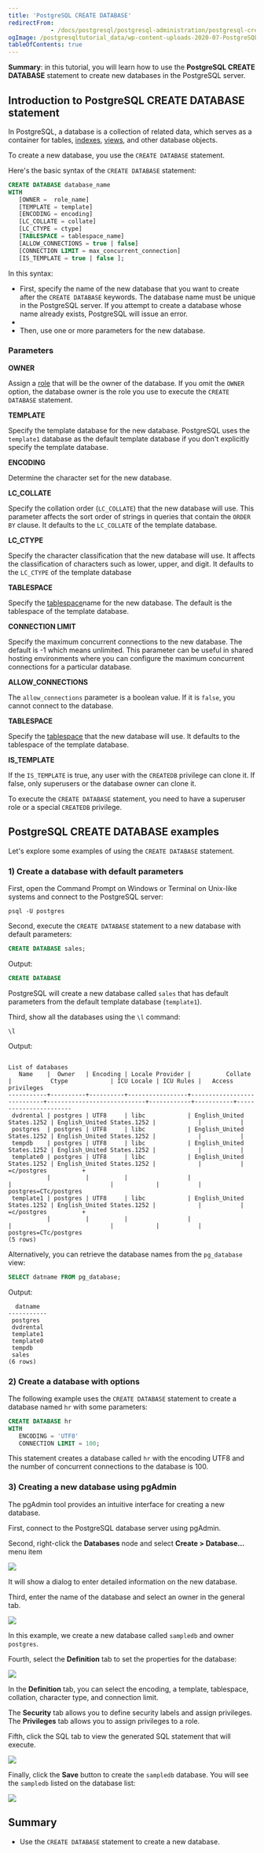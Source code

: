 ```yaml
---
title: 'PostgreSQL CREATE DATABASE'
redirectFrom: 
            - /docs/postgresql/postgresql-administration/postgresql-create-database
ogImage: /postgresqltutorial_data/wp-content-uploads-2020-07-PostgreSQL-Create-Database-pgAdmin-Step-1.png
tableOfContents: true
---
```



**Summary**: in this tutorial, you will learn how to use the **PostgreSQL CREATE DATABASE** statement to create new databases in the PostgreSQL server.

## Introduction to PostgreSQL CREATE DATABASE statement

In PostgreSQL, a database is a collection of related data, which serves as a container for tables, [indexes](/docs/postgresql/postgresql-indexes/postgresql-index-types), [views](/docs/postgresql/postgresql-views), and other database objects.

To create a new database, you use the `CREATE DATABASE` statement.

Here's the basic syntax of the `CREATE DATABASE` statement:

```sql
CREATE DATABASE database_name
WITH
   [OWNER =  role_name]
   [TEMPLATE = template]
   [ENCODING = encoding]
   [LC_COLLATE = collate]
   [LC_CTYPE = ctype]
   [TABLESPACE = tablespace_name]
   [ALLOW_CONNECTIONS = true | false]
   [CONNECTION LIMIT = max_concurrent_connection]
   [IS_TEMPLATE = true | false ];
```

In this syntax:

- First, specify the name of the new database that you want to create after the `CREATE DATABASE` keywords. The database name must be unique in the PostgreSQL server. If you attempt to create a database whose name already exists, PostgreSQL will issue an error.
-
- Then, use one or more parameters for the new database.

### Parameters

**OWNER**

Assign a [role](/docs/postgresql/postgresql-administration/postgresql-roles) that will be the owner of the database. If you omit the `OWNER` option, the database owner is the role you use to execute the `CREATE DATABASE` statement.

**TEMPLATE**

Specify the template database for the new database. PostgreSQL uses the `template1` database as the default template database if you don't explicitly specify the template database.

**ENCODING**

Determine the character set for the new database.

**LC_COLLATE**

Specify the collation order (`LC_COLLATE`) that the new database will use. This parameter affects the sort order of strings in queries that contain the `ORDER BY` clause. It defaults to the `LC_COLLATE` of the template database.

**LC_CTYPE**

Specify the character classification that the new database will use. It affects the classification of characters such as lower, upper, and digit. It defaults to the `LC_CTYPE` of the template database

**TABLESPACE**

Specify the [tablespace](/docs/postgresql/postgresql-administration/postgresql-create-tablespace)name for the new database. The default is the tablespace of the template database.

**CONNECTION LIMIT**

Specify the maximum concurrent connections to the new database. The default is -1 which means unlimited. This parameter can be useful in shared hosting environments where you can configure the maximum concurrent connections for a particular database.

**ALLOW_CONNECTIONS**

The `allow_connections` parameter is a boolean value. If it is `false`, you cannot connect to the database.

**TABLESPACE**

Specify the [tablespace](/docs/postgresql/postgresql-administration/postgresql-create-tablespace) that the new database will use. It defaults to the tablespace of the template database.

**IS_TEMPLATE**

If the `IS_TEMPLATE` is true, any user with the `CREATEDB` privilege can clone it. If false, only superusers or the database owner can clone it.

To execute the `CREATE DATABASE` statement, you need to have a superuser role or a special `CREATEDB` privilege.

## PostgreSQL CREATE DATABASE examples

Let's explore some examples of using the `CREATE DATABASE` statement.

### 1) Create a database with default parameters

First, open the Command Prompt on Windows or Terminal on Unix-like systems and connect to the PostgreSQL server:

```
psql -U postgres
```

Second, execute the `CREATE DATABASE` statement to a new database with default parameters:

```sql
CREATE DATABASE sales;
```

Output:

```sql
CREATE DATABASE
```

PostgreSQL will create a new database called `sales` that has default parameters from the default template database (`template1`).

Third, show all the databases using the `\l` command:

```
\l
```

Output:

```
                                                                      List of databases
   Name    |  Owner   | Encoding | Locale Provider |          Collate           |           Ctype            | ICU Locale | ICU Rules |   Access privileges
-----------+----------+----------+-----------------+----------------------------+----------------------------+------------+-----------+-----------------------
 dvdrental | postgres | UTF8     | libc            | English_United States.1252 | English_United States.1252 |            |           |
 postgres  | postgres | UTF8     | libc            | English_United States.1252 | English_United States.1252 |            |           |
 tempdb    | postgres | UTF8     | libc            | English_United States.1252 | English_United States.1252 |            |           |
 template0 | postgres | UTF8     | libc            | English_United States.1252 | English_United States.1252 |            |           | =c/postgres          +
           |          |          |                 |                            |                            |            |           | postgres=CTc/postgres
 template1 | postgres | UTF8     | libc            | English_United States.1252 | English_United States.1252 |            |           | =c/postgres          +
           |          |          |                 |                            |                            |            |           | postgres=CTc/postgres
(5 rows)
```

Alternatively, you can retrieve the database names from the `pg_database` view:

```sql
SELECT datname FROM pg_database;
```

Output:

```
  datname
-----------
 postgres
 dvdrental
 template1
 template0
 tempdb
 sales
(6 rows)
```

### 2) Create a database with options

The following example uses the `CREATE DATABASE` statement to create a database named `hr` with some parameters:

```sql
CREATE DATABASE hr
WITH
   ENCODING = 'UTF8'
   CONNECTION LIMIT = 100;
```

This statement creates a database called `hr` with the encoding UTF8 and the number of concurrent connections to the database is 100.

### 3) Creating a new database using pgAdmin

The pgAdmin tool provides an intuitive interface for creating a new database.

First, connect to the PostgreSQL database server using pgAdmin.

Second, right-click the **Databases** node and select **Create > Database...** menu item

![](/postgresqltutorial_data/wp-content-uploads-2020-07-PostgreSQL-Create-Database-pgAdmin-Step-1.png)

It will show a dialog to enter detailed information on the new database.

Third, enter the name of the database and select an owner in the general tab.

![](/postgresqltutorial_data/wp-content-uploads-2020-07-PostgreSQL-Create-Database-pgAdmin-Step-2.png)

In this example, we create a new database called `sampledb` and owner `postgres`.

Fourth, select the **Definition** tab to set the properties for the database:

![](/postgresqltutorial_data/wp-content-uploads-2020-07-PostgreSQL-Create-Database-pgAdmin-Step-3.png)

In the **Definition** tab, you can select the encoding, a template, tablespace, collation, character type, and connection limit.

The **Security** tab allows you to define security labels and assign privileges. The **Privileges** tab allows you to assign privileges to a role.

Fifth, click the SQL tab to view the generated SQL statement that will execute.

![](/postgresqltutorial_data/wp-content-uploads-2020-07-PostgreSQL-Create-Database-pgAdmin-Step-4.png)

Finally, click the **Save** button to create the `sampledb` database. You will see the `sampledb` listed on the database list:

![](/postgresqltutorial_data/wp-content-uploads-2020-07-PostgreSQL-Create-Database-pgAdmin-Step-5.png)

## Summary

- Use the `CREATE DATABASE` statement to create a new database.
